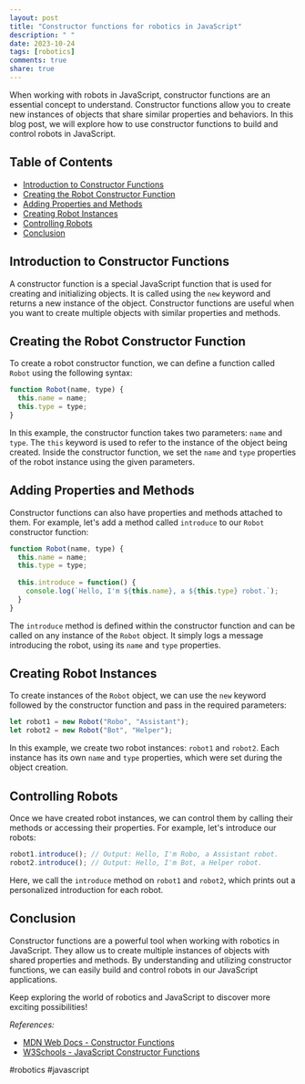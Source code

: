 ```yaml
---
layout: post
title: "Constructor functions for robotics in JavaScript"
description: " "
date: 2023-10-24
tags: [robotics]
comments: true
share: true
---
```


When working with robots in JavaScript, constructor functions are an essential concept to understand. Constructor functions allow you to create new instances of objects that share similar properties and behaviors. In this blog post, we will explore how to use constructor functions to build and control robots in JavaScript.

## Table of Contents
- [Introduction to Constructor Functions](#introduction-to-constructor-functions)
- [Creating the Robot Constructor Function](#creating-the-robot-constructor-function)
- [Adding Properties and Methods](#adding-properties-and-methods)
- [Creating Robot Instances](#creating-robot-instances)
- [Controlling Robots](#controlling-robots)
- [Conclusion](#conclusion)

## Introduction to Constructor Functions

A constructor function is a special JavaScript function that is used for creating and initializing objects. It is called using the `new` keyword and returns a new instance of the object. Constructor functions are useful when you want to create multiple objects with similar properties and methods.

## Creating the Robot Constructor Function

To create a robot constructor function, we can define a function called `Robot` using the following syntax:

```javascript
function Robot(name, type) {
  this.name = name;
  this.type = type;
}
```

In this example, the constructor function takes two parameters: `name` and `type`. The `this` keyword is used to refer to the instance of the object being created. Inside the constructor function, we set the `name` and `type` properties of the robot instance using the given parameters.

## Adding Properties and Methods

Constructor functions can also have properties and methods attached to them. For example, let's add a method called `introduce` to our `Robot` constructor function:

```javascript
function Robot(name, type) {
  this.name = name;
  this.type = type;
  
  this.introduce = function() {
    console.log(`Hello, I'm ${this.name}, a ${this.type} robot.`);
  }
}
```

The `introduce` method is defined within the constructor function and can be called on any instance of the `Robot` object. It simply logs a message introducing the robot, using its `name` and `type` properties.

## Creating Robot Instances

To create instances of the `Robot` object, we can use the `new` keyword followed by the constructor function and pass in the required parameters:

```javascript
let robot1 = new Robot("Robo", "Assistant");
let robot2 = new Robot("Bot", "Helper");
```

In this example, we create two robot instances: `robot1` and `robot2`. Each instance has its own `name` and `type` properties, which were set during the object creation.

## Controlling Robots

Once we have created robot instances, we can control them by calling their methods or accessing their properties. For example, let's introduce our robots:

```javascript
robot1.introduce(); // Output: Hello, I'm Robo, a Assistant robot.
robot2.introduce(); // Output: Hello, I'm Bot, a Helper robot.
```

Here, we call the `introduce` method on `robot1` and `robot2`, which prints out a personalized introduction for each robot.

## Conclusion

Constructor functions are a powerful tool when working with robotics in JavaScript. They allow us to create multiple instances of objects with shared properties and methods. By understanding and utilizing constructor functions, we can easily build and control robots in our JavaScript applications.

Keep exploring the world of robotics and JavaScript to discover more exciting possibilities!

_References:_

- [MDN Web Docs - Constructor Functions](https://developer.mozilla.org/en-US/docs/Web/JavaScript/Reference/Global_Objects/Object/constructor)
- [W3Schools - JavaScript Constructor Functions](https://www.w3schools.com/js/js_object_constructors.asp)

#robotics #javascript